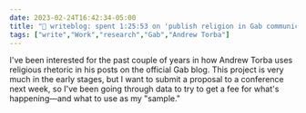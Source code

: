 ---date: 2023-02-24T16:42:34-05:00title: "📝 writeblog: spent 1:25:53 on 'publish religion in Gab communication study'"tags: ["write","Work","research","Gab","Andrew Torba"]---I've been interested for the past couple of years in how Andrew Torba uses religious rhetoric in his posts on the official Gab blog. This project is very much in the early stages, but I want to submit a proposal to a conference next week, so I've been going through data to try to get a fee for what's happening—and what to use as my "sample."